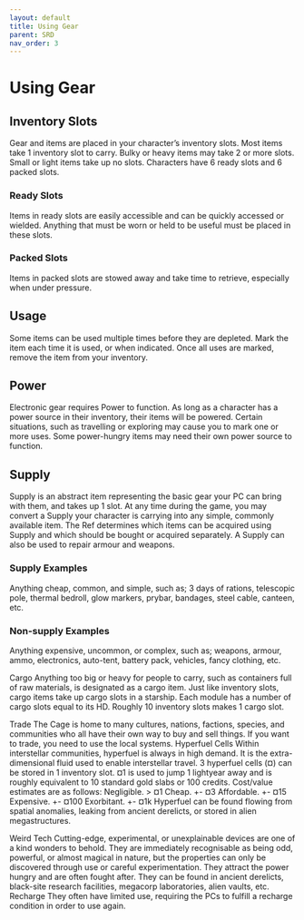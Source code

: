 ```yaml
---
layout: default
title: Using Gear
parent: SRD
nav_order: 3
---
```


# Using Gear

## Inventory Slots
Gear and items are placed in your character’s inventory slots. Most items take 1 inventory slot to carry. Bulky or heavy items may take 2 or more slots. Small or light items take up no slots. Characters have 6 ready slots and 6 packed slots.

### Ready Slots
Items in ready slots are easily accessible and can be quickly accessed or wielded. Anything that must be worn or held to be useful must be placed in these slots.

### Packed Slots
Items in packed slots are stowed away and take time to retrieve, especially when under pressure. 

## Usage

Some items can be used multiple times before they are depleted. Mark the item each time it is used, or when indicated. Once all uses are marked, remove the item from your inventory.

## Power

Electronic gear requires Power to function. As long as a character has a power source in their inventory, their items will be powered. Certain situations, such as travelling or exploring may cause you to mark one or more uses. Some power-hungry items may need their own power source to function. 

## Supply

Supply is an abstract item representing the basic gear your PC can bring with them, and takes up 1 slot.
At any time during the game, you may convert a Supply your character is carrying into any simple, commonly available item. The Ref determines which items can be acquired using Supply and which should be bought or acquired separately.
A Supply can also be used to repair armour and weapons. 

### Supply Examples
Anything cheap, common, and simple, such as; 3 days of rations, telescopic pole, thermal bedroll, glow markers, prybar, bandages, steel cable, canteen, etc.

### Non-supply Examples
Anything expensive, uncommon, or complex, such as; weapons, armour, ammo, electronics, auto-tent, battery pack, vehicles, fancy clothing, etc.

Cargo
Anything too big or heavy for people to carry, such as containers full of raw materials, is designated as a cargo item. Just like inventory slots, cargo items take up cargo slots in a starship. Each module has a number of cargo slots equal to its HD. 
Roughly 10 inventory slots makes 1 cargo slot.

Trade
The Cage is home to many cultures, nations, factions, species, and communities who all have their own way to buy and sell things. If you want to trade, you need to use the local systems.
Hyperfuel Cells
Within interstellar communities, hyperfuel is always in high demand. It is the extra-dimensional fluid used to enable interstellar travel. 
3 hyperfuel cells (¤) can be stored in 1 inventory slot. ¤1  is used to jump 1 lightyear away and is roughly equivalent to 10 standard gold slabs or 100 credits. 
Cost/value estimates are as follows:
Negligible. > ¤1
Cheap. +- ¤3
Affordable. +- ¤15
Expensive. +- ¤100
Exorbitant. +- ¤1k
Hyperfuel can be found flowing from spatial anomalies, leaking from ancient derelicts, or stored in alien megastructures.

Weird Tech
Cutting-edge, experimental, or unexplainable devices are one of a kind wonders to behold. They are immediately recognisable as being odd, powerful, or almost  magical in nature, but the properties can only be discovered through use or careful experimentation. They attract the power hungry and are often fought after. They can be found in ancient derelicts, black-site research facilities, megacorp laboratories, alien vaults, etc.
Recharge
They often have limited use, requiring the PCs to fulfill a recharge condition in order to use again. 
